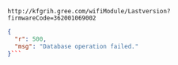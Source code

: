 `http://kfgrih.gree.com/wifiModule/Lastversion?firmwareCode=362001069002`

```json
{
  "r": 500,
  "msg": "Database operation failed."
}```